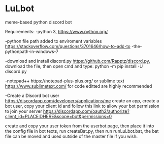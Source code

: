 # LuLbot
meme-based python discord bot

Requirements:
-python 3, https://www.python.org/

-python file path added to enviroment variables https://stackoverflow.com/questions/3701646/how-to-add-to
-the-pythonpath-in-windows-7

-download and install discord.py https://github.com/Rapptz/discord.py, download the file, then open cmd and type:
python -m pip install -U discord.py

-notepad++ https://notepad-plus-plus.org/ or sublime text https://www.sublimetext.com/ for code editted are highly recommended

-Create a Discord bot user https://discordapp.com/developers/applications/me
create an app, create a bot user, copy your client id and follow this link to allow your bot permission to join your server https://discordapp.com/oauth2/authorize?client_id=PLACEIDHERE&scope=bot&permissions=0

create and copy your user token from the userbot page, then place it into the config file in bot texts, run createBat.py, then run runLuLbot.bat, the bat file can be moved and used outside of the master file if you wish.

